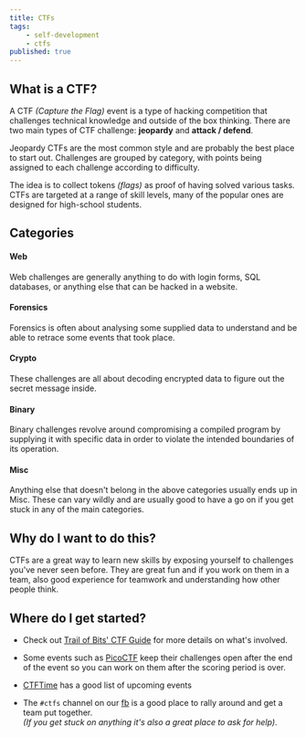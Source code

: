 ```yaml
---
title: CTFs
tags:
    - self-development
    - ctfs
published: true
---
```


## What is a CTF?

A CTF _(Capture the Flag)_ event is a type of hacking competition that challenges technical knowledge and outside of the box thinking. There are two main types of CTF challenge: **jeopardy** and **attack / defend**.

Jeopardy CTFs are the most common style and are probably the best place to start out. Challenges are grouped by category, with points being assigned to each challenge according to difficulty.

The idea is to collect tokens _(flags)_ as proof of having solved various tasks. CTFs are targeted at a range of skill levels, many of the popular ones are designed for high-school students.

## Categories

#### Web

Web challenges are generally anything to do with login forms, SQL databases, or anything else that can be hacked in a website.

#### Forensics

Forensics is often about analysing some supplied data to understand and be able to retrace some events that took place.

#### Crypto

These challenges are all about decoding encrypted data to figure out the secret message inside.

#### Binary

Binary challenges revolve around compromising a compiled program by supplying it with specific data in order to violate the intended boundaries of its operation.

#### Misc

Anything else that doesn't belong in the above categories usually ends up in Misc. These can vary wildly and are usually good to have a go on if you get stuck in any of the main categories.

## Why do I want to do this?

CTFs are a great way to learn new skills by exposing yourself to challenges you've never seen before. They are great fun and if you work on them in a team, also good experience for teamwork and understanding how other people think.

## Where do I get started?

- Check out [Trail of Bits' CTF Guide](https://trailofbits.github.io/ctf/) for more details on what's involved.

- Some events such as [PicoCTF](https://picoctf.com/) keep their challenges open after the end of the event so you can work on them after the scoring period is over.

- [CTFTime](https://ctftime.org/event/list/upcoming) has a good list of upcoming events

- The `#ctfs` channel on our [fb](https://www.facebook.com/people/IU-Security/100063602197620/) is a good place to rally around and get a team put together. <br/>_(If you get stuck on anything it's also a great place to ask for help)_.